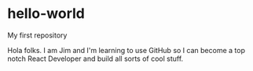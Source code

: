 # hello-world
My first repository

Hola folks.  I am Jim and I'm learning to use GitHub so I can become a top notch React Developer and build all sorts of cool stuff.
